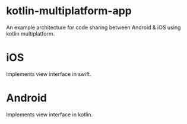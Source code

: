 # kotlin-multiplatform-app
An example architecture for code sharing between Android & iOS using kotlin multiplatform.

# iOS
Implements view interface in swift.

# Android
Implements view interface in kotlin.